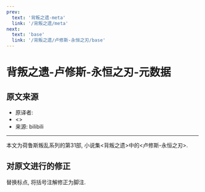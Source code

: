 ```yaml
---
prev:
  text: '背叛之遗-meta'
  link: '/背叛之遗/meta'
next:
  text: 'base'
  link: '/背叛之遗/卢修斯-永恒之刃/base'
---
```


# 背叛之遗-卢修斯-永恒之刃-元数据

## 原文来源

+ 原译者: 
+ <>
+ 来源: bilibili

--------

本文为荷鲁斯叛乱系列的第31部, 小说集<背叛之遗>中的<卢修斯-永恒之刃>.

## 对原文进行的修正

替换标点, 将括号注解修正为脚注.
